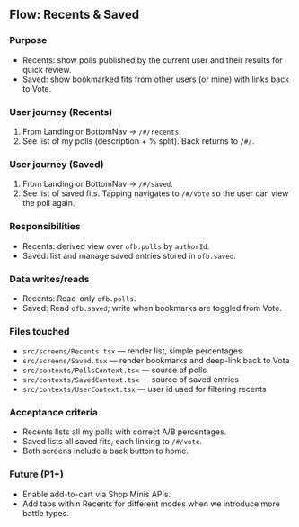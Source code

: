 ## Flow: Recents & Saved

### Purpose

- Recents: show polls published by the current user and their results for quick review.
- Saved: show bookmarked fits from other users (or mine) with links back to Vote.

### User journey (Recents)

1. From Landing or BottomNav → `/#/recents`.
2. See list of my polls (description + % split). Back returns to `/#/`.

### User journey (Saved)

1. From Landing or BottomNav → `/#/saved`.
2. See list of saved fits. Tapping navigates to `/#/vote` so the user can view the poll again.

### Responsibilities

- Recents: derived view over `ofb.polls` by `authorId`.
- Saved: list and manage saved entries stored in `ofb.saved`.

### Data writes/reads

- Recents: Read-only `ofb.polls`.
- Saved: Read `ofb.saved`; write when bookmarks are toggled from Vote.

### Files touched

- `src/screens/Recents.tsx` — render list, simple percentages
- `src/screens/Saved.tsx` — render bookmarks and deep-link back to Vote
- `src/contexts/PollsContext.tsx` — source of polls
- `src/contexts/SavedContext.tsx` — source of saved entries
- `src/contexts/UserContext.tsx` — user id used for filtering recents

### Acceptance criteria

- Recents lists all my polls with correct A/B percentages.
- Saved lists all saved fits, each linking to `/#/vote`.
- Both screens include a back button to home.

### Future (P1+)

- Enable add-to-cart via Shop Minis APIs.
- Add tabs within Recents for different modes when we introduce more battle types.
